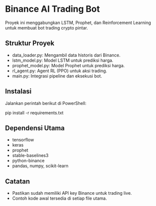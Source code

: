 # Binance AI Trading Bot

Proyek ini menggabungkan LSTM, Prophet, dan Reinforcement Learning untuk membuat bot trading crypto pintar.

## Struktur Proyek
- data_loader.py: Mengambil data historis dari Binance.
- lstm_model.py: Model LSTM untuk prediksi harga.
- prophet_model.py: Model Prophet untuk prediksi harga.
- rl_agent.py: Agent RL (PPO) untuk aksi trading.
- main.py: Integrasi pipeline dan eksekusi bot.

## Instalasi
Jalankan perintah berikut di PowerShell:

pip install -r requirements.txt

## Dependensi Utama
- tensorflow
- keras
- prophet
- stable-baselines3
- python-binance
- pandas, numpy, scikit-learn

## Catatan
- Pastikan sudah memiliki API key Binance untuk trading live.
- Contoh kode awal tersedia di setiap file utama.
